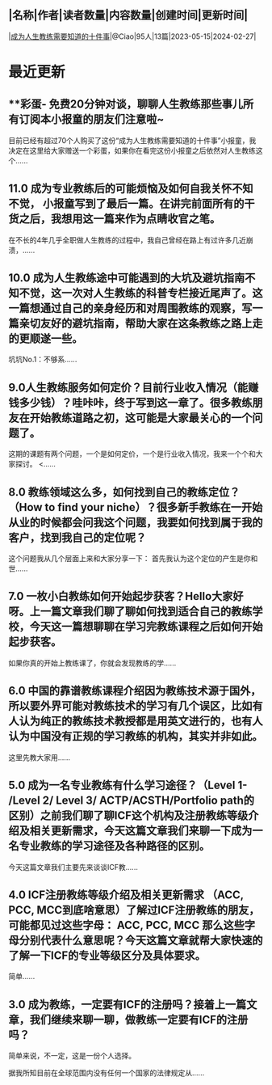 |名称|作者|读者数量|内容数量|创建时间|更新时间|
---
|[成为人生教练需要知道的十件事](https://xiaobot.net/p/110119?refer=0b133df9-27dc-423b-8101-639049001c13)|@Ciao|95人|13篇|2023-05-15|2024-02-27|

# 最近更新
## **彩蛋- 免费20分钟对谈，聊聊人生教练那些事儿所有订阅本小报童的朋友们注意啦~
目前已经有超过70个人购买了这份“成为人生教练需要知道的十件事”小报童，我决定在这里给大家赠送一个彩蛋，如果你在看完这份小报童之后依然对人生教练这个......
## 11.0 成为专业教练后的可能烦恼及如何自我关怀不知不觉， 小报童写到了最后一篇。在讲完前面所有的干货之后，我想用这一篇来作为点睛收官之笔。

在不长的4年几乎全职做人生教练的过程中，我自己曾经在路上有过许多几近崩溃，......
## 10.0 成为人生教练途中可能遇到的大坑及避坑指南不知不觉，这一次对人生教练的科普专栏接近尾声了。这一篇想通过自己的亲身经历和对周围教练的观察，写一篇亲切友好的避坑指南，帮助大家在这条教练之路上走的更顺遂一些。
坑坑No.1：不够系......
## 9.0人生教练服务如何定价？目前行业收入情况（能赚钱多少钱）？哇咔咔，终于写到这一章了。很多教练朋友在开始教练道路之初，这可能是大家最关心的一个问题了。
这期的课题有两个问题，一个是如何定价，一个是行业收入情况，我来一个个和大家探讨。
<......
## 8.0 教练领域这么多，如何找到自己的教练定位？（How to find your niche）？很多新手教练在一开始从业的时候都会问我这个问题，我要如何找到属于我的客户，找到我自己的定位呢？
这个问题我从几个层面上来和大家分享一下：
首先我认为这个定位的产生是你和世......
## 7.0 一枚小白教练如何开始起步获客？Hello大家好呀。上一篇文章我们聊了聊如何找到适合自己的教练学校，今天这一篇想聊聊在学习完教练课程之后如何开始起步获客。

如果你真的开始上教练课了，你就会发现教练的学......
## 6.0 中国的靠谱教练课程介绍因为教练技术源于国外，所以要外界可能对教练技术的学习有几个误区，比如有人认为纯正的教练技术教授都是用英文进行的，也有人认为中国没有正规的学习教练的机构，其实并非如此。
这里先教大家用......
## 5.0 成为一名专业教练有什么学习途径？（Level 1- /Level 2/ Level 3/ ACTP/ACSTH/Portfolio path的区别）之前我们聊了聊ICF这个机构及注册教练等级介绍及相关更新需求，今天这篇文章我们来聊一下成为一名专业教练的学习途径及各种路径的区别。

今天这篇文章我们主要先来谈谈ICF教......
## 4.0 ICF注册教练等级介绍及相关更新需求 （ACC, PCC, MCC到底啥意思）了解过ICF注册教练的朋友，可能都见过这些字母： ACC, PCC, MCC 那么这些字母分别代表什么意思呢？今天这篇文章就帮大家快速的了解一下ICF的专业等级区分及具体要求。
简单......
## 3.0 成为教练，一定要有ICF的注册吗？接着上一篇文章，我们继续来聊一聊，做教练一定要有ICF的注册吗？
简单来说，不一定，这是一份个人选择。

据我所知目前在全球范围内没有任何一个国家的法律规定从......

